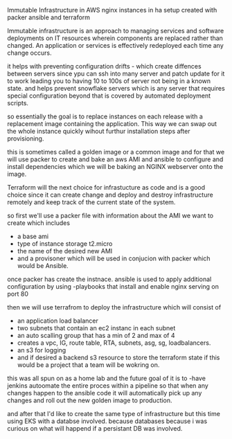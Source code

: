 Immutable Infrastructure in  AWS nginx instances in ha setup created with packer ansible and terraform

Immutable infrastructure is an approach to managing services and software deployments on IT resources wherein components are replaced rather than changed. An application or services is effectively redeployed each time any change occurs.

it helps with preventing configuration drifts - which create diffences between servers since ypu can ssh into many server and patch update for it to work leading you to having 10 to 100s of server not being in a known state.
and helps prevent snowflake servers which is any server that requires special configuration beyond that is covered by automated deployment scripts.

so essentially the goal is to replace instances on each release with a replacement image containing the application. This way we can swap out the whole instance quickly wihout furthur installation steps after provisioning.

this is sometimes called a golden image or a common image and for that we will use packer to create and bake an aws AMI and ansible to configure and install dependencies which we will be baking an NGINX webserver onto the image.

Terraform will the next choice for infrastucture as code and is a good choice since it can create change and deploy and destroy infrastructure remotely and keep track of the current state of the system.

so first we'll use a packer file with information about the AMI we want to create which includes
- a base ami
- type of instance storage t2.micro
- the name of the desired new AMI
- and a provisoner which will be used in conjucion with packer which would be Ansible.

once packer has create the instnace. ansible is used to apply additional configuration by using
-playbooks that install and enable nginx serving on port 80


then we will use terrafrom to deploy the infrastructure which will consist of
- an application load balancer
- two subnets that contain an ec2 instanc in each subnet
- an auto scalling group that has a min of 2 and max of 4
- creates a vpc, IG, route table, RTA, subnets, asg, sg, loadbalancers.
- an s3 for logging
- and if desired a backend s3 resource to store the terraform state if this would be a project
that a team will be wokring on.

this was all spun on as a home lab and the future goal of it is to
-have jenkins autoomate the entire proces within a pipeline so that when any changes happen to the ansible code it will automatically pick up any changes and roll out the new golden image to production.

and after that I'd like to create the same type of infrastructure but this time using EKS with a databse involved.
because databases because i was curious on what will happend if a persistant DB was involved.

